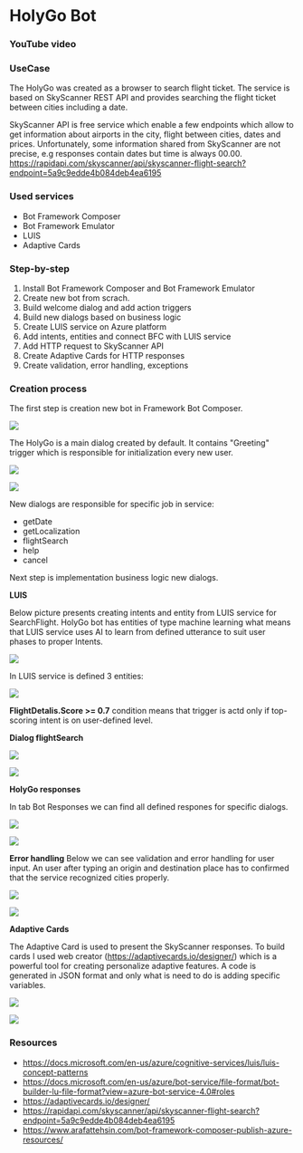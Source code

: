 # HolyGo Bot 

### YouTube video

### UseCase
The HolyGo was created as a browser to search flight ticket. The service is based on SkyScanner REST API and provides searching the flight ticket between cities
including a date. 

SkyScanner API is free service which enable a few endpoints which allow to get information about airports in the city,
flight between cities, dates and prices. Unfortunately, some information shared from SkyScanner are not precise, e.g responses contain dates
but time is always 00.00. 
https://rapidapi.com/skyscanner/api/skyscanner-flight-search?endpoint=5a9c9edde4b084deb4ea6195

### Used services
- Bot Framework Composer
- Bot Framework Emulator
- LUIS
- Adaptive Cards

### Step-by-step
1. Install Bot Framework Composer and Bot Framework Emulator
2. Create new bot from scrach. 
3. Build welcome dialog and add action triggers
4. Build new dialogs based on business logic
5. Create LUIS service on Azure platform
6. Add intents, entities and connect BFC with LUIS service
6. Add HTTP request to SkyScanner API
7. Create Adaptive Cards for HTTP responses
8. Create validation, error handling, exceptions

### Creation process
The first step is creation new bot in Framework Bot Composer. 

![](../resources/BFC_newBot.png)

The HolyGo is a main dialog created by default. It contains "Greeting" trigger which is responsible for initialization every new user.

![](../resources/HolyGo_Greeting.png)

![](../resources/HolyGo_Dialogs.png)

New dialogs are responsible for specific job in service:
- getDate
- getLocalization
- flightSearch
- help
- cancel 

Next step is implementation business logic new dialogs.

**LUIS**

Below picture presents creating intents and entity from LUIS service for SearchFlight. HolyGo bot has entities of type machine learning what means that LUIS service uses AI to learn from defined utterance to suit user phases to proper Intents.

![](../resources/HolyGo_FlightSearch.png)

In LUIS service is defined 3 entities:

![](../resources/HolyGo_Entities.png)

**FlightDetalis.Score >= 0.7** condition means that trigger is actd only if top-scoring intent is on user-defined level.

**Dialog flightSearch**

![](../resources/HolyGo_FlightSearch1.png)

![](../resources/HolyGo_FlightSearch3.png)

**HolyGo responses**

In tab Bot Responses we can find all defined respones for specific dialogs. 

![](../resources/HolyGo_Responses1.png)  

![](../resources/HolyGo_ResponsesFlightSearch.png)

**Error handling**
Below we can see validation and error handling for user input. An user after typing an origin and destination place has to confirmed that the service recognized cities properly. 

![](../resources/HolyGo_GetLocalization_ErrorHandling.png)

![](../resources/HolyGo_originConfirmation.png)

**Adaptive Cards**

The Adaptive Card is used to present the SkyScanner responses. To build cards I used web creator (https://adaptivecards.io/designer/) which is a powerful tool for creating personalize adaptive features.
A code is generated in JSON format and only what is need to do is adding specific variables. 

![](../resources/HolyGo_AdaptiveCards2.png)

![](../resources/HolyGo_AdaptiveCards1.png)


### Resources
- https://docs.microsoft.com/en-us/azure/cognitive-services/luis/luis-concept-patterns
- https://docs.microsoft.com/en-us/azure/bot-service/file-format/bot-builder-lu-file-format?view=azure-bot-service-4.0#roles
- https://adaptivecards.io/designer/
- https://rapidapi.com/skyscanner/api/skyscanner-flight-search?endpoint=5a9c9edde4b084deb4ea6195
- https://www.arafattehsin.com/bot-framework-composer-publish-azure-resources/













